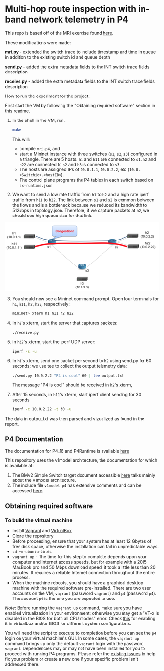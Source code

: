 # Multi-hop route inspection with in-band network telemetry in P4

This repo is based off of the MRI exercise found [here](https://github.com/p4lang/tutorials/tree/master/exercises/mri).

These modifications were made:

**mri.py** - extended the switch trace to include timestamp and time in queue in addition to the existing switch id and queue depth

**send.py** - added the extra metadata fields to the INT switch trace fields description

**receive.py** - added the extra metadata fields to the INT switch trace fields description

How to run the experiment for the project:

First start the VM by following the "Obtaining required software" section in this readme.

1. In the shell in the VM, run:
   ```bash
   make
   ```
   This will:
   * compile `mri.p4`, and
   * start a Mininet instance with three switches (`s1`, `s2`, `s3`) configured
     in a triangle. There are 5 hosts. `h1` and `h11` are connected to `s1`.
     `h2` and `h22` are connected to `s2` and `h3` is connected to `s3`.
   * The hosts are assigned IPs of `10.0.1.1`, `10.0.2.2`, etc
     (`10.0.<Switchid>.<hostID>`).
   * The control plane programs the P4 tables in each switch based on
     `sx-runtime.json`

2. We want to send a low rate traffic from `h1` to `h2` and a high
   rate iperf traffic from `h11` to `h22`.  The link between `s1` and
   `s2` is common between the flows and is a bottleneck because we
   reduced its bandwidth to 512kbps in topology.json.  Therefore, if we
   capture packets at `h2`, we should see high queue size for that
   link.

![Setup](setup.png)

3. You should now see a Mininet command prompt. Open four terminals
   for `h1`, `h11`, `h2`, `h22`, respectively:
   ```bash
   mininet> xterm h1 h11 h2 h22
   ```
3. In `h2`'s xterm, start the server that captures packets:
   ```bash
   ./receive.py
   ```
4. in `h22`'s xterm, start the iperf UDP server:
   ```bash
   iperf -s -u
   ```

5. In `h1`'s xterm, send one packet per second to `h2` using send.py
   for 60 seconds; we use tee to collect the output telemetry data:
   ```bash
   ./send.py 10.0.2.2 "P4 is cool" 60 | tee output.txt
   ```
   The message "P4 is cool" should be received in `h2`'s xterm,
6. After 15 seconds, in `h11`'s xterm, start iperf client sending for 30 seconds
   ```bash
   iperf -c 10.0.2.22 -t 30 -u
   ```
The data in output.txt was then parsed and vizualized as found in the report.

## P4 Documentation

The documentation for P4_16 and P4Runtime is available [here](https://p4.org/specs/)

This repository uses the v1model architecture, the documentation for which is available at:
1. The BMv2 Simple Switch target document accessible [here](https://github.com/p4lang/behavioral-model/blob/master/docs/simple_switch.md) talks mainly about the v1model architecture.
2. The include file `v1model.p4` has extensive comments and can be accessed [here](https://github.com/p4lang/p4c/blob/master/p4include/v1model.p4).

## Obtaining required software

### To build the virtual machine

- Install [Vagrant](https://vagrantup.com) and [VirtualBox](https://virtualbox.org)
- Clone the repository
- Before proceeding, ensure that your system has at least 12 Gbytes of free disk space, otherwise the installation can fail in unpredictable ways.
- `cd vm-ubuntu-20.04`
- `vagrant up` - The time for this step to complete depends upon your computer and Internet access speeds, but for example with a 2015 MacBook pro and 50 Mbps download speed, it took a little less than 20 minutes.  It requires a reliable Internet connection throughout the entire process.
- When the machine reboots, you should have a graphical desktop machine with the required software pre-installed.  There are two user accounts on the VM, `vagrant` (password `vagrant`) and `p4` (password `p4`).  The account `p4` is the one you are expected to use.

*Note*: Before running the `vagrant up` command, make sure you have enabled virtualization in your environment; otherwise you may get a "VT-x is disabled in the BIOS for both all CPU modes" error. Check [this](https://stackoverflow.com/questions/33304393/vt-x-is-disabled-in-the-bios-for-both-all-cpu-modes-verr-vmx-msr-all-vmx-disabl) for enabling it in virtualbox and/or BIOS for different system configurations.

You will need the script to execute to completion before you can see the `p4` login on your virtual machine's GUI. In some cases, the `vagrant up` command brings up only the default `vagrant` login with the password `vagrant`. Dependencies may or may not have been installed for you to proceed with running P4 programs. Please refer the [existing issues](https://github.com/p4lang/tutorials/issues) to help fix your problem or create a new one if your specific problem isn't addressed there.
